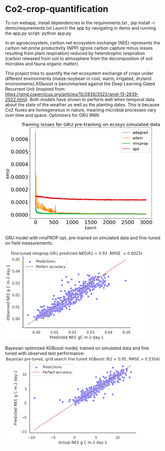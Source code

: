 # Co2-crop-quantification

To run webapp, install dependencies in the requirements.txt , pip install -r demo/requirements.txt
Launch the app by navigating in demo and running the app.py script: python app.py

In an agroecosystem, carbon net ecosystem exchange (NEE) represents the carbon net prime productivity (NPP) (gross carbon capture minus losses resulting from plant respiration) reduced by heterotrophic respiration (carbon released from soil to atmosphere from the decomposition of soil microbes and fauna organic matter).

This project tries to quantify the net ecosystem exchange of crops under different environments (maize-soybean in cool, warm, irrigated, dryland environments).XGboost is benchmarked against the Deep Learning Gated Recurrent Unit (inspired from: https://gmd.copernicus.org/articles/15/2839/2022/gmd-15-2839-2022.html). Both models have shown to perform well when temporal data about the state of the weather as well as the planting dates. This is because Co2 fluxes are homogeneous in nature, meaning microbial processes vary over time and space. 
Optimizers for GRU RNN: 


![alt text](https://github.com/DinisDimitris/Net-ecosystem-exchange-Quantification/blob/main/kgml-results/trainlossGRUopt.png?raw=true)

GRU model with rmsPROP opt, pre-trained on simulated data and fine-tuned on field measurements: 

![alt text](https://github.com/DinisDimitris/Net-ecosystem-exchange-Quantification/blob/main/results/rmspropgru_pred.png?raw=true)


Bayesian optimized XGBoost model, trained on simulated data and fine tuned with observed test performance: 
![alt text](https://github.com/DinisDimitris/Net-ecosystem-exchange-Quantification/blob/main/results/bayesian_pretrained_gridsearchfinetuned_xgbmodel.png?raw=true)





